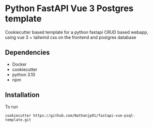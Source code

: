 # Python FastAPI Vue 3 Postgres template
Cookiecutter based template for a python fastapi CRUD based webapp, using vue 3 + tailwind css on the frontend and postgres database

## Dependencies
- Docker
- cookiecutter
- python 3.10
- npm


## Installation
To run
```
cookiecutter https://github.com/Nathanjp91/fastapi-vue-psql-template.git
```